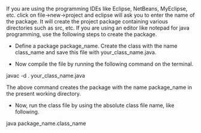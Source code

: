 If you are using the programming IDEs like Eclipse, NetBeans, MyEclipse,
etc. click on file-\>new-\>project and eclipse will ask you to enter the
name of the package. It will create the project package containing
various directories such as src, etc. If you are using an editor like
notepad for java programming, use the following steps to create the
package.

-   Define a package package_name. Create the class with the name
class_name and save this file with your_class_name.java.

-   Now compile the file by running the following command on the
terminal.

javac -d . your_class_name.java

The above command creates the package with the name package_name in the
present working directory.

-   Now, run the class file by using the absolute class file name, like
following.

java package_name.class_name